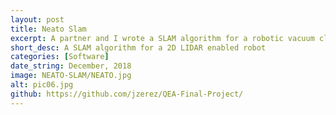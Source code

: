 ```yaml
---
layout: post
title: Neato Slam
excerpt: A partner and I wrote a SLAM algorithm for a robotic vacuum cleaner with a 2-D LIDAR sensor. I implemented point clustering and feature extraction routines to perform on the LIDAR point clouds. I also implemented the Iterative Closest Points algorithm paired with a Bayesian correspondence detector to stitch scans from subsequent steps together.
short_desc: A SLAM algorithm for a 2D LIDAR enabled robot
categories: [Software]
date_string: December, 2018
image: NEATO-SLAM/NEATO.jpg
alt: pic06.jpg
github: https://github.com/jzerez/QEA-Final-Project/
---
```

